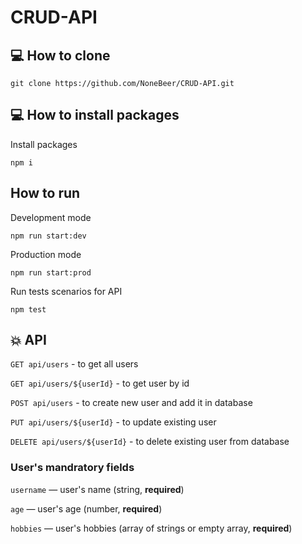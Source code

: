 # CRUD-API

## 💻 How to clone

```
git clone https://github.com/NoneBeer/CRUD-API.git
```

## 💻 How to install packages

Install packages

```
npm i
```

## How to run

Development mode

```
npm run start:dev
```

Production mode

```
npm run start:prod
```

Run tests scenarios for API

```
npm test
```

## 💥 API

`GET api/users` - to get all users

`GET api/users/${userId}` - to get user by id

`POST api/users` - to create new user and add it in database

`PUT api/users/${userId}` - to update existing user

`DELETE api/users/${userId}` - to delete existing user from database

### User's mandratory fields

`username` — user's name (string, **required**)

`age` — user's age (number, **required**)

`hobbies` — user's hobbies (array of strings or empty array, **required**)